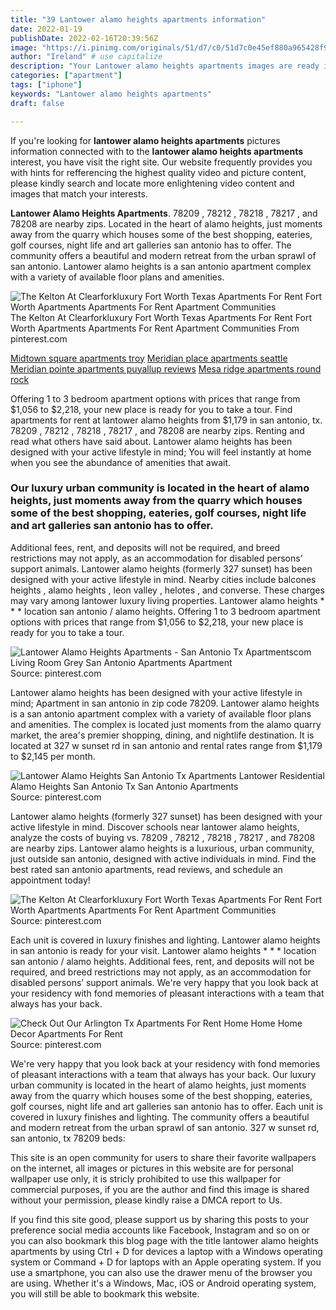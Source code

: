 ```yaml
---
title: "39 Lantower alamo heights apartments information"
date: 2022-01-19
publishDate: 2022-02-16T20:39:56Z
image: "https://i.pinimg.com/originals/51/d7/c0/51d7c0e45ef880a965428f91bce14f0b.png"
author: "Ireland" # use capitalize
description: "Your Lantower alamo heights apartments images are ready in this website. Lantower alamo heights apartments are a topic that is being searched for and liked by netizens today. You can Get the Lantower alamo heights apartments files here. Get all free images."
categories: ["apartment"]
tags: ["iphone"]
keywords: "Lantower alamo heights apartments"
draft: false

---
```


If you're looking for **lantower alamo heights apartments** pictures information connected with to the **lantower alamo heights apartments** interest, you have visit the right  site.  Our website frequently  provides you with  hints  for refferencing  the highest  quality video and picture  content, please kindly search and locate more enlightening video content and images  that match your interests.

**Lantower Alamo Heights Apartments**. 78209 , 78212 , 78218 , 78217 , and 78208 are nearby zips. Located in the heart of alamo heights, just moments away from the quarry which houses some of the best shopping, eateries, golf courses, night life and art galleries san antonio has to offer. The community offers a beautiful and modern retreat from the urban sprawl of san antonio. Lantower alamo heights is a san antonio apartment complex with a variety of available floor plans and amenities.

![The Kelton At Clearforkluxury Fort Worth Texas Apartments For Rent Fort Worth Apartments Apartments For Rent Apartment Communities](https://i.pinimg.com/originals/7f/57/aa/7f57aaff76dfbb88001c48ab5760082d.png "The Kelton At Clearforkluxury Fort Worth Texas Apartments For Rent Fort Worth Apartments Apartments For Rent Apartment Communities")
The Kelton At Clearforkluxury Fort Worth Texas Apartments For Rent Fort Worth Apartments Apartments For Rent Apartment Communities From pinterest.com

[Midtown square apartments troy](/midtown-square-apartments-troy/)
[Meridian place apartments seattle](/meridian-place-apartments-seattle/)
[Meridian pointe apartments puyallup reviews](/meridian-pointe-apartments-puyallup-reviews/)
[Mesa ridge apartments round rock](/mesa-ridge-apartments-round-rock/)

Offering 1 to 3 bedroom apartment options with prices that range from $1,056 to $2,218, your new place is ready for you to take a tour. Find apartments for rent at lantower alamo heights from $1,179 in san antonio, tx. 78209 , 78212 , 78218 , 78217 , and 78208 are nearby zips. Renting and read what others have said about. Lantower alamo heights has been designed with your active lifestyle in mind; You will feel instantly at home when you see the abundance of amenities that await.

### Our luxury urban community is located in the heart of alamo heights, just moments away from the quarry which houses some of the best shopping, eateries, golf courses, night life and art galleries san antonio has to offer.

Additional fees, rent, and deposits will not be required, and breed restrictions may not apply, as an accommodation for disabled persons’ support animals. Lantower alamo heights (formerly 327 sunset) has been designed with your active lifestyle in mind. Nearby cities include balcones heights , alamo heights , leon valley , helotes , and converse. These charges may vary among lantower luxury living properties. Lantower alamo heights * * * location san antonio / alamo heights. Offering 1 to 3 bedroom apartment options with prices that range from $1,056 to $2,218, your new place is ready for you to take a tour.


![Lantower Alamo Heights Apartments - San Antonio Tx Apartmentscom Living Room Grey San Antonio Apartments Apartment](https://i.pinimg.com/originals/35/d1/ec/35d1ec1cbfe4e08ff8c14ed20aa3faee.png "Lantower Alamo Heights Apartments - San Antonio Tx Apartmentscom Living Room Grey San Antonio Apartments Apartment")
Source: pinterest.com

Lantower alamo heights has been designed with your active lifestyle in mind; Apartment in san antonio in zip code 78209. Lantower alamo heights is a san antonio apartment complex with a variety of available floor plans and amenities. The complex is located just moments from the alamo quarry market, the area&#039;s premier shopping, dining, and nightlife destination. It is located at 327 w sunset rd in san antonio and rental rates range from $1,179 to $2,145 per month.

![Lantower Alamo Heights San Antonio Tx Apartments Lantower Residential Alamo Heights San Antonio Tx San Antonio Apartments](https://i.pinimg.com/564x/24/27/2b/24272b86c4e92aaf051c2eb9d21b8fd7.jpg "Lantower Alamo Heights San Antonio Tx Apartments Lantower Residential Alamo Heights San Antonio Tx San Antonio Apartments")
Source: pinterest.com

Lantower alamo heights (formerly 327 sunset) has been designed with your active lifestyle in mind. Discover schools near lantower alamo heights, analyze the costs of buying vs. 78209 , 78212 , 78218 , 78217 , and 78208 are nearby zips. Lantower alamo heights is a luxurious, urban community, just outside san antonio, designed with active individuals in mind. Find the best rated san antonio apartments, read reviews, and schedule an appointment today!

![The Kelton At Clearforkluxury Fort Worth Texas Apartments For Rent Fort Worth Apartments Apartments For Rent Apartment Communities](https://i.pinimg.com/originals/7f/57/aa/7f57aaff76dfbb88001c48ab5760082d.png "The Kelton At Clearforkluxury Fort Worth Texas Apartments For Rent Fort Worth Apartments Apartments For Rent Apartment Communities")
Source: pinterest.com

Each unit is covered in luxury finishes and lighting. Lantower alamo heights in san antonio is ready for your visit. Lantower alamo heights * * * location san antonio / alamo heights. Additional fees, rent, and deposits will not be required, and breed restrictions may not apply, as an accommodation for disabled persons’ support animals. We&#039;re very happy that you look back at your residency with fond memories of pleasant interactions with a team that always has your back.

![Check Out Our Arlington Tx Apartments For Rent Home Home Home Decor Apartments For Rent](https://i.pinimg.com/originals/51/d7/c0/51d7c0e45ef880a965428f91bce14f0b.png "Check Out Our Arlington Tx Apartments For Rent Home Home Home Decor Apartments For Rent")
Source: pinterest.com

We&#039;re very happy that you look back at your residency with fond memories of pleasant interactions with a team that always has your back. Our luxury urban community is located in the heart of alamo heights, just moments away from the quarry which houses some of the best shopping, eateries, golf courses, night life and art galleries san antonio has to offer. Each unit is covered in luxury finishes and lighting. The community offers a beautiful and modern retreat from the urban sprawl of san antonio. 327 w sunset rd, san antonio, tx 78209 beds:

This site is an open community for users to share their favorite wallpapers on the internet, all images or pictures in this website are for personal wallpaper use only, it is stricly prohibited to use this wallpaper for commercial purposes, if you are the author and find this image is shared without your permission, please kindly raise a DMCA report to Us.

If you find this site good, please support us by sharing this posts to your preference social media accounts like Facebook, Instagram and so on or you can also bookmark this blog page with the title lantower alamo heights apartments by using Ctrl + D for devices a laptop with a Windows operating system or Command + D for laptops with an Apple operating system. If you use a smartphone, you can also use the drawer menu of the browser you are using. Whether it's a Windows, Mac, iOS or Android operating system, you will still be able to bookmark this website.
